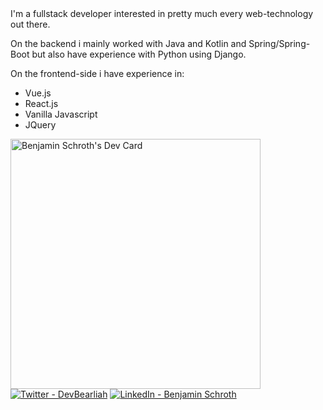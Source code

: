 
<div style="display: flex; flex-direction: column; gap: 5%">
<div>
I'm a fullstack developer interested in pretty much every web-technology out there.

On the backend i mainly worked with Java and Kotlin and Spring/Spring-Boot but also have experience with Python using Django. 

On the frontend-side i have experience in:
- Vue.js
- React.js
- Vanilla Javascript
- JQuery
  </div>
  <a href="https://app.daily.dev/Bearliah"><img src="https://api.daily.dev/devcards/92177aa786ef4269958ed6212aa6df52.png?r=1wl" width="400" alt="Benjamin Schroth's Dev Card"/></a>
</div>
<div>
  <a href="https://twitter.com/DevBearliah"><img src="https://img.shields.io/badge/Twitter-blue?logo=Twitter&style=for-the-badge" alt="Twitter - DevBearliah" /></a>   <a href="https://www.linkedin.com/in/benjamin-schroth-580794181/"><img src="https://img.shields.io/badge/LinkedIn-blue?logo=LinkedIn&style=for-the-badge" alt="LinkedIn - Benjamin Schroth" /></a>  
</div>

<img src="https://komarev.com/ghpvc/?username=schrothbn&style=flat-square&color=blue" alt=""/>

<!---
schrothbn/schrothbn is a ✨ special ✨ repository because its `README.md` (this file) appears on your GitHub profile.
You can click the Preview link to take a look at your changes.
--->
